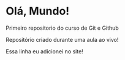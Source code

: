 # Olá, Mundo!
 Primeiro repositorio do curso de Git e Github

 Repositório criado durante uma aula ao vivo!
 
 Essa linha eu adicionei no site! 
